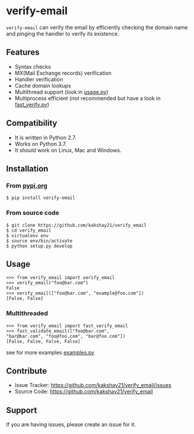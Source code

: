 # verify-email 

`verify-email` can verify the email by efficiently checking the domain name and pinging the handler to verify its existence.

## Features

- Syntax checks
- MX(Mail Exchange records) verification
- Handler verification
- Cache domain lookups
- Multithread support (look in [usage.py](https://github.com/kakshay21/verify_email/blob/master/verify_email/usage.py))
- Multiprocess efficient (not recommended but have a look in [fast_verify.py](https://github.com/kakshay21/verify_email/blob/master/verify_email/fast_verify.py))

## Compatibility
- It is written in Python 2.7.
- Works on Python 3.7.
- It should work on Linux, Mac and Windows.

## Installation
### From [pypi.org](https://pypi.org/project/verify-email/)
```
$ pip install verify-email
```
### From source code
```
$ git clone https://github.com/kakshay21/verify_email
$ cd verify_email
$ virtualenv env
$ source env/bin/activate
$ python setup.py develop
```

## Usage
```
>>> from verify_email import verify_email
>>> verify_email("foo@bar.com")
False
>>> verify_email(["foo@bar.com", "example@foo.com"])
[False, False]
```
### Multithreaded
```
>>> from verify_email import fast_verify_email
>>> fast_validate_email(["foo@bar.com", 
"bar@bar.com", "foo@foo.com", "bar@foo.com"])
[False, False, False, False]
```
see for more examples [examples.py](https://github.com/kakshay21/verify_email/blob/master/examples.py)

## Contribute
- Issue Tracker: https://github.com/kakshay21/verify_email/issues
- Source Code: https://github.com/kakshay21/verify_email

## Support
If you are having issues, please create an issue for it.
